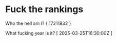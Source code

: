 # Fuck the rankings

Who the hell am I?
{ 17211832 }

What fucking year is it?
[ 2025-03-25T16:30:00Z ]
